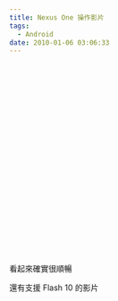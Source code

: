 ```yaml
---
title: Nexus One 操作影片
tags:
  - Android
date: 2010-01-06 03:06:33
---
```


<object height="344" width="425"><param name="movie" value="http://www.youtube.com/v/1CJFdG-MARw&amp;color1=0xb1b1b1&amp;color2=0xcfcfcf&amp;hl=en_US&amp;feature=player_embedded&amp;fs=1"><param name="allowFullScreen" value="true"><param name="allowScriptAccess" value="always"><embed src="http://www.youtube.com/v/1CJFdG-MARw&amp;color1=0xb1b1b1&amp;color2=0xcfcfcf&amp;hl=en_US&amp;feature=player_embedded&amp;fs=1" type="application/x-shockwave-flash" allowfullscreen="true" allowscriptaccess="always" height="344" width="425"></embed></object>
<div>
</div><div>看起來確實很順暢

還有支援 Flash 10 的影片

<object height="340" width="560"><param name="movie" value="http://www.youtube.com/v/vlWOocHwcLo&hl=zh_TW&fs=1&"></param><param name="allowFullScreen" value="true"></param><param name="allowscriptaccess" value="always"></param><embed src="http://www.youtube.com/v/vlWOocHwcLo&hl=zh_TW&fs=1&" type="application/x-shockwave-flash" allowscriptaccess="always" allowfullscreen="true" width="560" height="340"></embed></object>
</div>